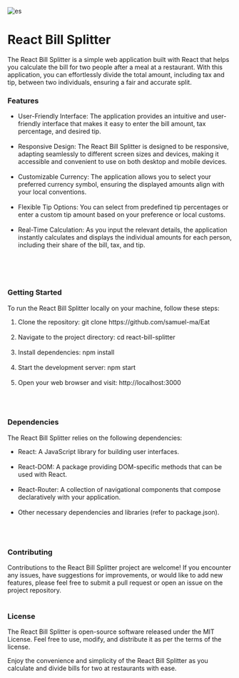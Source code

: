 ![es](https://github.com/samuel-ma/Eat/assets/82509653/87e848d9-64c2-4a73-a507-08d434bf0726)

# React Bill Splitter
The React Bill Splitter is a simple web application built with React that helps you calculate the bill for two people after a meal at a restaurant. With this application, you can effortlessly divide the total amount, including tax and tip, between two individuals, ensuring a fair and accurate split.
<br/>

### Features
<ul>
  <li>
    User-Friendly Interface: The application provides an intuitive and user-friendly interface that makes it easy to enter the bill amount, tax percentage, and desired tip.
  </li>
  <br/>
  
  <li>
    Responsive Design: The React Bill Splitter is designed to be responsive, adapting seamlessly to different screen sizes and devices, making it accessible and convenient to use on both desktop and mobile devices.
  </li>
  <br/>
  
  <li>
    Customizable Currency: The application allows you to select your preferred currency symbol, ensuring the displayed amounts align with your local conventions.
  </li>
  <br/>
  
  <li>
    Flexible Tip Options: You can select from predefined tip percentages or enter a custom tip amount based on your preference or local customs.
  </li>
  <br/>
  
  <li>
    Real-Time Calculation: As you input the relevant details, the application instantly calculates and displays the individual amounts for each person, including their share of the bill, tax, and tip.
  </li>
  <br/>
</ul>
  <br/>
  <br/>

### Getting Started
To run the React Bill Splitter locally on your machine, follow these steps:

<ol>
  <li>
    Clone the repository: git clone https://github.com/samuel-ma/Eat
  </li>
  <br/>

  <li>
    Navigate to the project directory: cd react-bill-splitter
  </li>
  <br/>

  <li>
    Install dependencies: npm install
  </li>
  <br/>
  
  <li>
    Start the development server: npm start
  </li>
  <br/>
  
  <li>
    Open your web browser and visit: http://localhost:3000
  </li>
</ol>
<br/>
<br/>

### Dependencies
The React Bill Splitter relies on the following dependencies:

<ul>
  <li>
    React: A JavaScript library for building user interfaces.
  </li>
  <br/>
  
  <li>
    React-DOM: A package providing DOM-specific methods that can be used with React.
  </li>
  <br/>
  
  <li>
    React-Router: A collection of navigational components that compose declaratively with your application.
  </li>
  <br/>
  
  <li>
    Other necessary dependencies and libraries (refer to package.json).
  </li>
</ul>
<br/>
<br/>

### Contributing
Contributions to the React Bill Splitter project are welcome! If you encounter any issues, have suggestions for improvements, or would like to add new features, please feel free to submit a pull request or open an issue on the project repository.
<br/>
<br/>

### License
The React Bill Splitter is open-source software released under the MIT License. Feel free to use, modify, and distribute it as per the terms of the license.
<br/>

Enjoy the convenience and simplicity of the React Bill Splitter as you calculate and divide bills for two at restaurants with ease.
